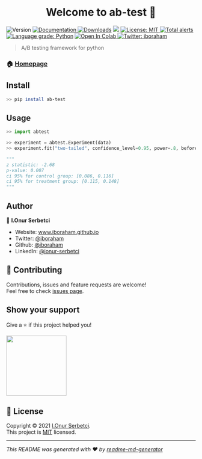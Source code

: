 <h1 align="center">Welcome to ab-test 👋</h1>
<p>
  <img alt="Version" src="https://img.shields.io/badge/version-0.1-blue.svg?cacheSeconds=2592000" />
  <a href="https://github.com/iboraham/ab-test/blob/master/README.md" target="_blank">
    <img alt="Documentation" src="https://img.shields.io/badge/documentation-yes-brightgreen.svg" />
  </a>
  <a href="https://pepy.tech/project/ab-test"><img src="https://pepy.tech/badge/ab-test" alt="Downloads"></a>
  <img src='https://bettercodehub.com/edge/badge/iboraham/ab-test?branch=master'>
  <a href="https://opensource.org/licenses/MIT" target="_blank">
    <img alt="License: MIT" src="https://img.shields.io/badge/License-MIT-yellow.svg" />
  </a>
  <a href="https://lgtm.com/projects/g/iboraham/ab-test/alerts/"><img alt="Total alerts" src="https://img.shields.io/lgtm/alerts/g/iboraham/ab-test.svg?logo=lgtm&logoWidth=18"/></a>
  <a href="https://lgtm.com/projects/g/iboraham/ab-test/context:python"><img alt="Language grade: Python" src="https://img.shields.io/lgtm/grade/python/g/iboraham/ab-test.svg?logo=lgtm&logoWidth=18"/></a>
  <a href="https://colab.research.google.com/github/iboraham/ab-test/blob/master/notebooks/example.ipynb">
  <img src="https://colab.research.google.com/assets/colab-badge.svg" alt="Open In Colab"/>
</a>
  <a href="https://twitter.com/iboraham" target="_blank">
    <img alt="Twitter: iboraham" src="https://img.shields.io/twitter/follow/iboraham.svg?style=social" />
  </a>
</p>

> A/B testing framework for python

### 🏠 [Homepage](https://github.com/iboraham/ab-test)

## Install

```sh
>> pip install ab-test
```

## Usage

```python
>> import abtest

>> experiment = abtest.Experiment(data)
>> experiment.fit("two-tailed", confidence_level=0.95, power=.8, before_eff=0.09, after_eff=0.12)

"""
z statistic: -2.68
p-value: 0.007
ci 95% for control group: [0.086, 0.116]
ci 95% for treatment group: [0.115, 0.148]
"""
```

## Author

👤 **I.Onur Serbetci**

- Website: www.iboraham.github.io
- Twitter: [@iboraham](https://twitter.com/iboraham)
- Github: [@iboraham](https://github.com/iboraham)
- LinkedIn: [@ionur-serbetci](https://linkedin.com/in/ionur-serbetci)

## 🤝 Contributing

Contributions, issues and feature requests are welcome!<br />Feel free to check [issues page](https://github.com/iboraham/ab-test/issues).

## Show your support

Give a ⭐️ if this project helped you!

<a href="https://www.patreon.com/iboraham">
  <img src="https://c5.patreon.com/external/logo/become_a_patron_button@2x.png" width="160">
</a>

## 📝 License

Copyright © 2021 [I.Onur Serbetci](https://github.com/iboraham).<br />
This project is [MIT](https://opensource.org/licenses/MIT) licensed.

---

_This README was generated with ❤️ by [readme-md-generator](https://github.com/kefranabg/readme-md-generator)_
